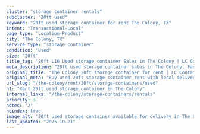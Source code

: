 ```yaml
---
cluster: "storage container rentals"
subcluster: "20ft used"
keyword: "20ft used storage container for rent The Colony, TX"
intent: "Transactional-Local"
page_type: "Location-Product"
city: "The Colony, TX"
service_type: "storage container"
condition: "Used"
size: "20ft"
title_tag: "20ft L16 Used storage container Sales in The Colony | LC Container"
meta_description: "20ft used storage container sales in The Colony. Fast delivery, competitive pricing. Serving storage containers area. Quote ID: D2W. Call (214) 524-4168 for your free quote today."
original_title: "The Colony 20ft storage container for rent | LC Container"
original_meta: "Buy used 20ft storage container rent with local delivery in The Colony, TX. LC Container — local Since 2003. Request a fast quote today."
url_slug: "/the-colony/rent/20ft/storage-containers/used"
h1: "Rent 20ft used storage container in The Colony"
internal_links: "/the-colony/storage-containers/rentals"
priority: 3
notes: "2"
noindex: true
image_alt: "20ft used storage container available for delivery in The Colony"
last_updated: "2025-10-21"
---
```


<!-- TODO: Add unique city/inventory copy, images, and internal links here. -->
